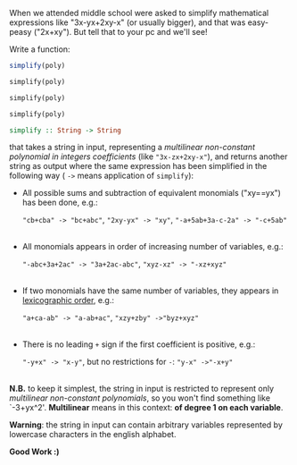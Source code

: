<!---
For translators: sorry if I am a noob with markdown (it's my very first time...). You are invited to make all the changes you think are needed
-->
When we attended middle school were asked to simplify mathematical expressions like "3x-yx+2xy-x" (or usually bigger), and that was easy-peasy ("2x+xy"). But tell that to your pc and we'll see! <br>

Write a function:
```javascript
simplify(poly)
```
```python
simplify(poly)
```
```ruby
simplify(poly)
```
```php
simplify(poly)
```
```haskell
simplify :: String -> String
```

that takes a string in input, representing a *multilinear non-constant polynomial in integers coefficients* (like `"3x-zx+2xy-x"`), and returns another string as output where the same expression has been simplified in the following way ( `->` means application of `simplify`):

- All possible sums and subtraction of equivalent monomials ("xy==yx") has been done, e.g.:<br> <p>`"cb+cba" -> "bc+abc"`, `"2xy-yx" -> "xy"`, `"-a+5ab+3a-c-2a" -> "-c+5ab"`
<br><br>
- All monomials appears in order of increasing number of variables, e.g.:<br> <p>`"-abc+3a+2ac" -> "3a+2ac-abc"`, `"xyz-xz" -> "-xz+xyz"`
<br><br> 
- If two monomials have the same number of variables, they appears in <a href="https://en.wikipedia.org/wiki/Lexicographical_order">lexicographic order</a>, e.g.:<br> <p>`"a+ca-ab" -> "a-ab+ac"`, `"xzy+zby" ->"byz+xyz"`
<br><br>  
- There is no leading `+` sign if the first coefficient is positive, e.g.:<br> <p>`"-y+x" -> "x-y"`, but no restrictions for `-`:  `"y-x" ->"-x+y"`
<br><br>  

__N.B.__ to keep it simplest, the string in input is restricted to represent only *multilinear non-constant polynomials*, so you won't find something like `-3+yx^2'. **Multilinear** means in this context: **of degree 1 on each variable**.

**Warning**: the string in input can contain arbitrary variables represented by lowercase characters in the english alphabet.

__Good Work :)__
